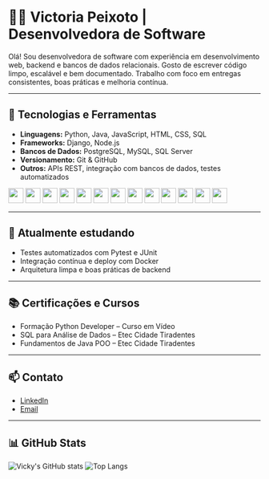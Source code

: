 # 👩‍💻 Victoria Peixoto | Desenvolvedora de Software

Olá! Sou desenvolvedora de software com experiência em desenvolvimento web, backend e bancos de dados relacionais. Gosto de escrever código limpo, escalável e bem documentado. Trabalho com foco em entregas consistentes, boas práticas e melhoria contínua.

---

## 💼 Tecnologias e Ferramentas

- **Linguagens:** Python, Java, JavaScript, HTML, CSS, SQL  
- **Frameworks:** Django, Node.js  
- **Bancos de Dados:** PostgreSQL, MySQL, SQL Server  
- **Versionamento:** Git & GitHub  
- **Outros:** APIs REST, integração com bancos de dados, testes automatizados

<img src="https://cdn.jsdelivr.net/gh/devicons/devicon/icons/html5/html5-original.svg" width="30" />
<img src="https://cdn.jsdelivr.net/gh/devicons/devicon/icons/css3/css3-original.svg" width="30" />
<img src="https://cdn.jsdelivr.net/gh/devicons/devicon/icons/javascript/javascript-original.svg" width="30" />
<img src="https://cdn.jsdelivr.net/gh/devicons/devicon/icons/python/python-original.svg" width="30" />
<img src="https://cdn.jsdelivr.net/gh/devicons/devicon/icons/java/java-original.svg" width="30" />
<img src="https://cdn.jsdelivr.net/gh/devicons/devicon/icons/php/php-original.svg" width="30" />
<img src="https://cdn.jsdelivr.net/gh/devicons/devicon/icons/git/git-original.svg" width="30" />
<img src="https://cdn.jsdelivr.net/gh/devicons/devicon/icons/github/github-original.svg" width="30" />
<img src="https://cdn.jsdelivr.net/gh/devicons/devicon/icons/mysql/mysql-original.svg" width="30" />
<img src="https://cdn.jsdelivr.net/gh/devicons/devicon/icons/postgresql/postgresql-original.svg" width="30" />
<img src="https://cdn.jsdelivr.net/gh/devicons/devicon/icons/django/django-plain.svg" width="30" />
<img src="https://cdn.jsdelivr.net/gh/devicons/devicon/icons/flask/flask-original.svg" width="30" />
<img src="https://cdn.jsdelivr.net/gh/devicons/devicon/icons/nodejs/nodejs-original.svg" width="30" />


---

## 🌱 Atualmente estudando

- Testes automatizados com Pytest e JUnit  
- Integração contínua e deploy com Docker  
- Arquitetura limpa e boas práticas de backend

---

## 📚 Certificações e Cursos

- Formação Python Developer – Curso em Vídeo 
- SQL para Análise de Dados – Etec Cidade Tiradentes
- Fundamentos de Java POO – Etec Cidade Tiradentes 

---

## 📫 Contato

- [LinkedIn](https://www.linkedin.com/in/victoria-peixoto-de-oliveira-154970356/)
- [Email](mailto:galaxy.o.peixoto@gmail.com)

---

## 📊 GitHub Stats

![Vicky's GitHub stats](https://github-readme-stats.vercel.app/api?username=vickyAqui&show_icons=true&theme=rose_pine)
![Top Langs](https://github-readme-stats.vercel.app/api/top-langs/?username=vickyAqui&layout=compact&theme=rose_pine)

